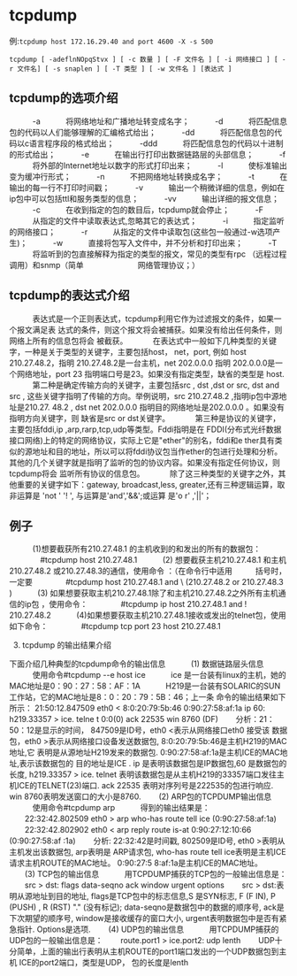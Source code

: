 # tcpdump

例:`tcpdump host 172.16.29.40 and port 4600 -X -s 500`

`tcpdump [ -adeflnNOpqStvx ] [ -c 数量 ] [ -F 文件名 ] [ -i 网络接口 ] [ -r 文件名] [ -s snaplen ] [ -T 类型 ] [ -w 文件名 ] [表达式 ]`

## tcpdump的选项介绍

　　　-a 　　　将网络地址和广播地址转变成名字；
　　　-d 　　　将匹配信息包的代码以人们能够理解的汇编格式给出；
　　　-dd 　　　将匹配信息包的代码以c语言程序段的格式给出；
　　　-ddd 　　　将匹配信息包的代码以十进制的形式给出；
　　　-e 　　　在输出行打印出数据链路层的头部信息；
　　　-f 　　　将外部的Internet地址以数字的形式打印出来；
　　　-l 　　　使标准输出变为缓冲行形式；
　　　-n 　　　不把网络地址转换成名字；
　　　-t 　　　在输出的每一行不打印时间戳；
　　　-v 　　　输出一个稍微详细的信息，例如在ip包中可以包括ttl和服务类型的信息；
　　　-vv 　　　输出详细的报文信息；
　　　-c 　　　在收到指定的包的数目后，tcpdump就会停止；
　　　-F 　　　从指定的文件中读取表达式,忽略其它的表达式；
　　　-i 　　　指定监听的网络接口；
　　　-r 　　　从指定的文件中读取包(这些包一般通过-w选项产生)；
　　　-w 　　　直接将包写入文件中，并不分析和打印出来；
　　　-T 　　　将监听到的包直接解释为指定的类型的报文，常见的类型有rpc （远程过程
调用）和snmp（简单　　　　　　　网络管理协议；）

## tcpdump的表达式介绍

　　　表达式是一个正则表达式，tcpdump利用它作为过滤报文的条件，如果一个报文满足表
达式的条件，则这个报文将会被捕获。如果没有给出任何条件，则网络上所有的信息包将会
被截获。
　　　在表达式中一般如下几种类型的关键字，一种是关于类型的关键字，主要包括host，
net，port, 例如 host 210.27.48.2，指明 210.27.48.2是一台主机，net 202.0.0.0 指明
202.0.0.0是一个网络地址，port 23 指明端口号是23。如果没有指定类型，缺省的类型是
host.
　　　第二种是确定传输方向的关键字，主要包括src , dst ,dst or src, dst and src ,
这些关键字指明了传输的方向。举例说明，src 210.27.48.2 ,指明ip包中源地址是210.27.
48.2 , dst net 202.0.0.0 指明目的网络地址是202.0.0.0 。如果没有指明方向关键字，则
缺省是src or dst关键字。
　　　第三种是协议的关键字，主要包括fddi,ip ,arp,rarp,tcp,udp等类型。Fddi指明是在
FDDI(分布式光纤数据接口网络)上的特定的网络协议，实际上它是"ether"的别名，fddi和e
ther具有类似的源地址和目的地址，所以可以将fddi协议包当作ether的包进行处理和分析。
其他的几个关键字就是指明了监听的包的协议内容。如果没有指定任何协议，则tcpdump将会
监听所有协议的信息包。
　　　除了这三种类型的关键字之外，其他重要的关键字如下：gateway, broadcast,less,
greater,还有三种逻辑运算，取非运算是 'not ' '! ', 与运算是'and','&&';或运算 是'o
r' ,'||'；

## 例子

　　　(1)想要截获所有210.27.48.1 的主机收到的和发出的所有的数据包：
　　　　#tcpdump host 210.27.48.1 
　　　(2) 想要截获主机210.27.48.1 和主机210.27.48.2 或210.27.48.3的通信，使用命令
：（在命令行中适用　　　括号时，一定要
　　　　#tcpdump host 210.27.48.1 and \ (210.27.48.2 or 210.27.48.3 \) 
　　　(3) 如果想要获取主机210.27.48.1除了和主机210.27.48.2之外所有主机通信的ip包
，使用命令：
　　　　#tcpdump ip host 210.27.48.1 and ! 210.27.48.2
　　　(4)如果想要获取主机210.27.48.1接收或发出的telnet包，使用如下命令：
　　　　#tcpdump tcp port 23 host 210.27.48.1 

3. tcpdump 的输出结果介绍

下面介绍几种典型的tcpdump命令的输出信息
　　　(1) 数据链路层头信息
　　　使用命令#tcpdump --e host ice
　　　ice 是一台装有linux的主机，她的MAC地址是0：90：27：58：AF：1A
　　　H219是一台装有SOLARIC的SUN工作站，它的MAC地址是8：0：20：79：5B：46；上一条
命令的输出结果如下所示：
21:50:12.847509 eth0 < 8:0:20:79:5b:46 0:90:27:58:af:1a ip 60: h219.33357 > ice.
telne
t 0:0(0) ack 22535 win 8760 (DF)
　　分析：21：50：12是显示的时间， 847509是ID号，eth0 <表示从网络接口eth0 接受该
数据包，eth0 >表示从网络接口设备发送数据包, 8:0:20:79:5b:46是主机H219的MAC地址,它
表明是从源地址H219发来的数据包. 0:90:27:58:af:1a是主机ICE的MAC地址,表示该数据包的
目的地址是ICE . ip 是表明该数据包是IP数据包,60 是数据包的长度, h219.33357 > ice.
telnet 表明该数据包是从主机H219的33357端口发往主机ICE的TELNET(23)端口. ack 22535
表明对序列号是222535的包进行响应. win 8760表明发送窗口的大小是8760.
　　(2) ARP包的TCPDUMP输出信息
　　　使用命令#tcpdump arp 
　　　得到的输出结果是：
　　22:32:42.802509 eth0 > arp who-has route tell ice (0:90:27:58:af:1a)
　　22:32:42.802902 eth0 < arp reply route is-at 0:90:27:12:10:66 (0:90:27:58:af
:1a)
　　分析: 22:32:42是时间戳, 802509是ID号, eth0 >表明从主机发出该数据包, arp表明是
ARP请求包, who-has route tell ice表明是主机ICE请求主机ROUTE的MAC地址。 0:90:27:5
8:af:1a是主机ICE的MAC地址。
　　(3) TCP包的输出信息
　　　用TCPDUMP捕获的TCP包的一般输出信息是：
　　src > dst: flags data-seqno ack window urgent options
　　src > dst:表明从源地址到目的地址, flags是TCP包中的标志信息,S 是SYN标志, F (F
IN), P (PUSH) , R (RST) "." (没有标记); data-seqno是数据包中的数据的顺序号, ack是
下次期望的顺序号, window是接收缓存的窗口大小, urgent表明数据包中是否有紧急指针. 
Options是选项.
　　(4) UDP包的输出信息
　　　用TCPDUMP捕获的UDP包的一般输出信息是：
　　route.port1 > ice.port2: udp lenth
　　UDP十分简单，上面的输出行表明从主机ROUTE的port1端口发出的一个UDP数据包到主机
ICE的port2端口，类型是UDP， 包的长度是lenth 
